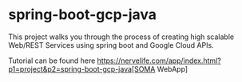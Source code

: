 # spring-boot-gcp-java
This project walks you through the process of creating high scalable Web/REST Services using spring boot and Google Cloud APIs.

Tutorial can be found here https://nervelife.com/app/index.html?p1=project&p2=spring-boot-gcp-java[SOMA WebApp] 
